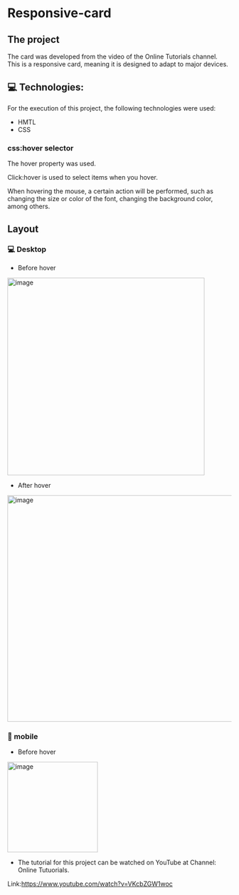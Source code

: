 # Responsive-card

## The project

The card  was developed from the video of the Online Tutorials channel.
This is a responsive card, meaning it is designed to adapt to major devices.

##  :computer: Technologies:

For the execution of this project, the following technologies were used:

* HMTL
* CSS 

### css:hover selector 

The hover property was used.

Click:hover is used to select items when you hover.

When hovering the mouse, a certain action will be performed, such as changing the size or color of the font, changing the background color, among others.

## Layout

### :computer: Desktop

* Before hover
<p aling ="center">
  <img width="443" alt="image" src="https://user-images.githubusercontent.com/86054136/149598979-77490ff2-6293-4e6f-824e-ce4f3200b543.png">
</p>


* After hover

<p aling ="center">
  <img width="508" alt="image" src="https://user-images.githubusercontent.com/86054136/149599156-cf2900bf-cac2-4006-a643-32078be3d2a3.png">
  </p>
  
 ### :iphone: mobile
 
 * Before hover
<img width="203" alt="image" src="https://user-images.githubusercontent.com/86054136/149599446-8bb0e384-f8a2-4ebc-a9ce-5a37397b5cb1.png">


* The tutorial for this project can be watched on YouTube at Channel: Online Tutuorials.

Link:https://www.youtube.com/watch?v=VKcbZGW1woc
